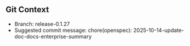 ## Git Context

- Branch: release-0.1.27
- Suggested commit message: chore(openspec): 2025-10-14-update-doc-docs-enterprise-summary
